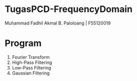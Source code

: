 # TugasPCD-FrequencyDomain
Muhammad Fadhil Akmal B. Paloloang  |  F55120019

# Program
1. Fourier Transform
2. High-Pass Filtering
3. Low-Pass Filtering
4. Gaussian Filtering
